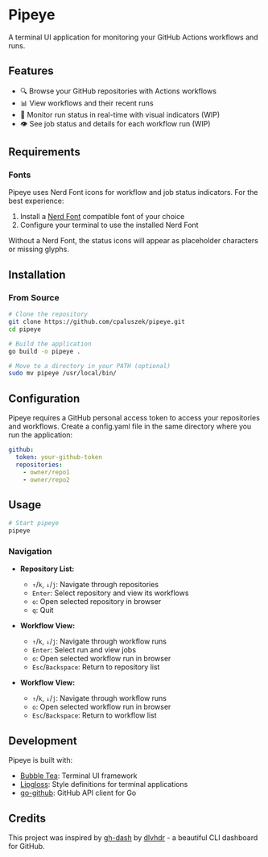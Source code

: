 # Pipeye

A terminal UI application for monitoring your GitHub Actions workflows and runs.

## Features

- 🔍 Browse your GitHub repositories with Actions workflows
- 📊 View workflows and their recent runs
- 🔄 Monitor run status in real-time with visual indicators (WIP)
- 👁️ See job status and details for each workflow run (WIP)

## Requirements

### Fonts
Pipeye uses Nerd Font icons for workflow and job status indicators. For the best experience:

1. Install a [Nerd Font](https://www.nerdfonts.com/font-downloads) compatible font of your choice
2. Configure your terminal to use the installed Nerd Font

Without a Nerd Font, the status icons will appear as placeholder characters or missing glyphs.

## Installation

### From Source

```bash
# Clone the repository
git clone https://github.com/cpaluszek/pipeye.git
cd pipeye

# Build the application
go build -o pipeye .

# Move to a directory in your PATH (optional)
sudo mv pipeye /usr/local/bin/
```

## Configuration

Pipeye requires a GitHub personal access token to access your repositories and workflows. Create a config.yaml file in the same directory where you run the application:

```yaml
github:
  token: your-github-token
  repositories:
    - owner/repo1
    - owner/repo2
```

## Usage

```bash
# Start pipeye
pipeye
```

### Navigation

- **Repository List:**
  - `↑`/`k`, `↓`/`j`: Navigate through repositories
  - `Enter`: Select repository and view its workflows
  - `o`: Open selected repository in browser
  - `q`: Quit

- **Workflow View:**
  - `↑`/`k`, `↓`/`j`: Navigate through workflow runs
  - `Enter`: Select run and view jobs 
  - `o`: Open selected workflow run in browser
  - `Esc`/`Backspace`: Return to repository list

- **Workflow View:**
  - `↑`/`k`, `↓`/`j`: Navigate through workflow runs
  - `o`: Open selected workflow run in browser
  - `Esc`/`Backspace`: Return to workflow list

## Development

Pipeye is built with:

- [Bubble Tea](https://github.com/charmbracelet/bubbletea): Terminal UI framework
- [Lipgloss](https://github.com/charmbracelet/lipgloss): Style definitions for terminal applications
- [go-github](https://github.com/google/go-github): GitHub API client for Go

## Credits

This project was inspired by [gh-dash](https://github.com/dlvhdr/gh-dash) by [dlvhdr](https://github.com/dlvhdr) - a beautiful CLI dashboard for GitHub.
